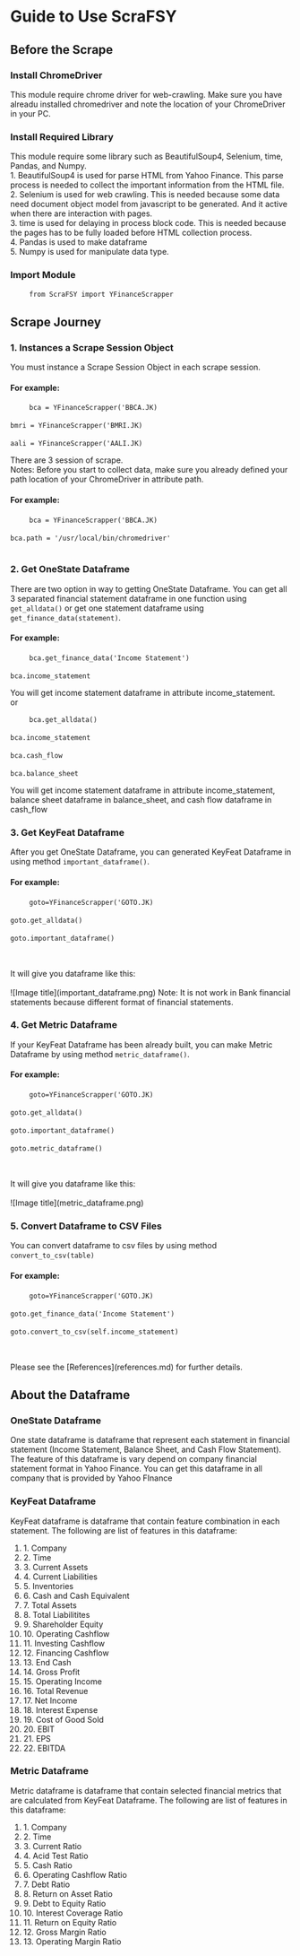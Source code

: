 # Guide to Use ScraFSY

## Before the Scrape
### Install ChromeDriver
This module require chrome driver for web-crawling. Make sure you have alreadu installed chromedriver and note the location of your ChromeDriver in your PC.

### Install Required Library

This module require some library such as BeautifulSoup4, Selenium, time, Pandas, and Numpy.
<br>1. BeautifulSoup4 is used for parse HTML from Yahoo Finance. This parse process is needed to collect the important information from the HTML file. 
<br>2. Selenium is used for web crawling. This is needed because some data need document object model from javascript to be generated. And it active when there are interaction with pages.
<br>3. time is used for delaying in process block code. This is needed because the pages has to be fully loaded before HTML collection process.
<br>4. Pandas is used to make dataframe
<br>5. Numpy is used for manipulate data type.

### Import Module
<pre>
    <code>from ScraFSY import YFinanceScrapper </code> 
</pre>

## Scrape Journey

### 1. Instances a Scrape Session Object

You must instance a Scrape Session Object in each scrape session.

<h4>For example:</h4>
<pre>
    <code>bca = YFinanceScrapper('BBCA.JK) 
    <br>bmri = YFinanceScrapper('BMRI.JK) 
    <br>aali = YFinanceScrapper('AALI.JK) </code> 
</pre>
There are 3 session of scrape.
<br>Notes: Before you start to collect data, make sure you already defined your path location of your ChromeDriver in attribute path.
<h4>For example:</h4>
<pre>
    <code>bca = YFinanceScrapper('BBCA.JK) 
    <br>bca.path = '/usr/local/bin/chromedriver'
     </code> 
</pre>

### 2. Get OneState Dataframe 
There are two option in way to getting OneState Dataframe.
You can get all 3 separated financial statement dataframe in one function using `get_alldata()` or get one statement dataframe using `get_finance_data(statement)`.
<h4>For example:</h4>
<pre>
    <code>bca.get_finance_data('Income Statement') 
    <br>bca.income_statement </code> 
</pre>
You will get income statement dataframe in attribute income_statement.
<br>or
<pre>
    <code>bca.get_alldata() 
    <br>bca.income_statement
    <br>bca.cash_flow
    <br>bca.balance_sheet </code> 
</pre>
You will get income statement dataframe in attribute income_statement, balance sheet dataframe in balance_sheet, and cash flow dataframe in cash_flow

### 3. Get KeyFeat Dataframe 

After you get OneState Dataframe, you can generated KeyFeat Dataframe in  using method `important_dataframe()`.
<h4>For example:</h4>
<pre>
    <code>goto=YFinanceScrapper('GOTO.JK)
    <br>goto.get_alldata() 
    <br>goto.important_dataframe()
     </code> 
</pre>
<br>It will give you dataframe like this:
<br>
<br>
![Image title](important_dataframe.png)
Note: It is not work in Bank financial statements because different format of financial statements.

### 4. Get Metric Dataframe 

If your KeyFeat Dataframe has been already built, you can make Metric Dataframe by using method `metric_dataframe()`.
<h4>For example:</h4>
<pre>
    <code>goto=YFinanceScrapper('GOTO.JK)
    <br>goto.get_alldata() 
    <br>goto.important_dataframe()
    <br>goto.metric_dataframe()
     </code> 
</pre>
<br>It will give you dataframe like this:
<br>
<br>
![Image title](metric_dataframe.png)

### 5. Convert Dataframe to CSV Files

You can convert dataframe to csv files by using method `convert_to_csv(table)`
<h4>For example:</h4>
<pre>
    <code>goto=YFinanceScrapper('GOTO.JK)
    <br>goto.get_finance_data('Income Statement') 
    <br>goto.convert_to_csv(self.income_statement)
     </code> 
</pre>
<br>
Please see the [References](references.md) for further details.

## About the Dataframe
### OneState Dataframe
One state dataframe is dataframe that represent each statement in financial statement (Income Statement, Balance Sheet, and Cash Flow Statement). The feature of this dataframe is vary depend on company financial statement format in Yahoo Finance. You can get this dataframe in all company that is provided by Yahoo FInance

### KeyFeat Dataframe
KeyFeat dataframe is dataframe that contain feature combination in each statement. The following are list of features in this dataframe:
<ol>
  <li>1. Company</li>
  <li>2. Time</li>
  <li>3. Current Assets</li>
  <li>4. Current Liabilities</li>
  <li>5. Inventories</li>
  <li>6. Cash and Cash Equivalent</li>
  <li>7. Total Assets</li>
  <li>8. Total Liabilitites</li>
  <li>9. Shareholder Equity</li>
  <li>10. Operating Cashflow</li>
  <li>11. Investing Cashflow</li>
  <li>12. Financing Cashflow</li>
  <li>13. End Cash </li>
  <li>14. Gross Profit</li>
  <li>15. Operating Income</li>
  <li>16. Total Revenue</li>
  <li>17. Net Income</li>
  <li>18. Interest Expense</li>
  <li>19. Cost of Good Sold</li>
  <li>20. EBIT </li>
  <li>21. EPS </li>
  <li>22. EBITDA </li>
</ol>

### Metric Dataframe
Metric dataframe is dataframe that contain selected financial metrics that are calculated from KeyFeat Dataframe. The following are list of features in this dataframe:
<ol>
  <li>1. Company</li>
  <li>2. Time</li>
  <li>3. Current Ratio</li>
  <li>4. Acid Test Ratio</li>
  <li>5. Cash Ratio</li>
  <li>6. Operating Cashflow Ratio</li>
  <li>7. Debt Ratio</li>
  <li>8. Return on Asset Ratio</li>
  <li>9. Debt to Equity Ratio</li>
  <li>10. Interest Coverage Ratio</li>
  <li>11. Return on Equity Ratio</li>
  <li>12. Gross Margin Ratio</li>
  <li>13. Operating Margin Ratio</li>
</ol>











